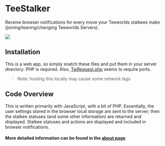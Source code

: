 # TeeStalker
Receive browser notifications for every move your Teeworlds stalkees make (joining/leaving/changing Teeworlds Servers).

<img src="http://i.imgur.com/uEOj8mu.png">

## Installation
This is a web app, so simply snatch these files and put them in your server directory. PHP is required. Also, [TwRequest.php](includes/TwRequest.php) seems to require ports.
> Note: hosting this locally may cause some network lags

## Code Overview
This is written primarily with JavaScript, with a bit of PHP. Essentially, the user settings stored in the browser local storage are sent to the server; then the stalkee statuses (and some other information) are returned and displayed. Stalkee statuses and actions are displayed and included in browser notifications.

#### More detailed information can be found in the [about page](includes/about.inc.php)
